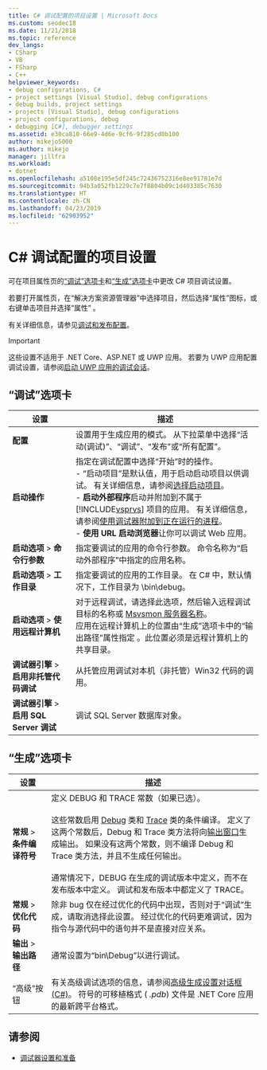 ```yaml
---
title: C# 调试配置的项目设置 | Microsoft Docs
ms.custom: seodec18
ms.date: 11/21/2018
ms.topic: reference
dev_langs:
- CSharp
- VB
- FSharp
- C++
helpviewer_keywords:
- debug configurations, C#
- project settings [Visual Studio], debug configurations
- debug builds, project settings
- projects [Visual Studio], debug configurations
- project configurations, debug
- debugging [C#], debugger settings
ms.assetid: e30ca810-66e9-4d6e-9cf6-9f285cd0b100
author: mikejo5000
ms.author: mikejo
manager: jillfra
ms.workload:
- dotnet
ms.openlocfilehash: a5108e195e5df245c72436752316e8ee91781e7d
ms.sourcegitcommit: 94b3a052fb1229c7e7f8804b09c1d403385c7630
ms.translationtype: HT
ms.contentlocale: zh-CN
ms.lasthandoff: 04/23/2019
ms.locfileid: "62903952"
---
```

# <a name="project-settings-for--c-debug-configurations"></a>C# 调试配置的项目设置

可在项目属性页的[“调试”选项卡](#debug-tab)和[“生成”选项卡](#build-tab)中更改 C# 项目调试设置。

若要打开属性页，在“解决方案资源管理器”中选择项目，然后选择“属性”图标，或右键单击项目并选择“属性”  。

有关详细信息，请参见[调试和发布配置](how-to-set-debug-and-release-configurations.md)。

>[!IMPORTANT]
>这些设置不适用于 .NET Core、ASP.NET 或 UWP 应用。 若要为 UWP 应用配置调试设置，请参阅[启动 UWP 应用的调试会话](start-a-debugging-session-for-a-store-app-in-visual-studio-vb-csharp-cpp-and-xaml.md)。

## <a name="debug-tab"></a>“调试”选项卡

|设置|描述|
|-------------------------------------| - |
| **配置** | 设置用于生成应用的模式。 从下拉菜单中选择“活动(调试)”、“调试”、“发布”或“所有配置”。 |
| **启动操作** | 指定在调试配置中选择“开始”时的操作。<br />- “启动项目”是默认值，用于启动启动项目以供调试。 有关详细信息，请参阅[选择启动项目](/previous-versions/visualstudio/visual-studio-2010/0s590bew(v=vs.100))。<br />- **启动外部程序**启动并附加到不属于 [!INCLUDE[vsprvs](../code-quality/includes/vsprvs_md.md)] 项目的应用。 有关详细信息，请参阅[使用调试器附加到正在运行的进程](attach-to-running-processes-with-the-visual-studio-debugger.md)。<br />- **使用 URL 启动浏览器**让你可以调试 Web 应用。 |
| **启动选项** > **命令行参数** | 指定要调试的应用的命令行参数。 命令名称为“启动外部程序”中指定的应用名称。 |
| **启动选项** > **工作目录** | 指定要调试的应用的工作目录。 在 C# 中，默认情况下，工作目录为 \bin\debug。
| **启动选项** > **使用远程计算机**|对于远程调试，请选择此选项，然后输入远程调试目标的名称或 [Msvsmon 服务器名称](../debugger/remote-debugging.md)。 <br />应用在远程计算机上的位置由“生成”选项卡中的“输出路径”属性指定 。此位置必须是远程计算机上的共享目录。
| **调试器引擎** > **启用非托管代码调试** | 从托管应用调试对本机（非托管）Win32 代码的调用。 |
| **调试器引擎** > **启用 SQL Server 调试** | 调试 SQL Server 数据库对象。 |

## <a name="build-tab"></a>“生成”选项卡

|设置|描述|
|-------------|-----------------|
|**常规** > **条件编译符号**|定义 DEBUG 和 TRACE 常数（如果已选）。<br /><br /> 这些常数启用 [Debug](/dotnet/api/system.diagnostics.debug) 类和 [Trace](/dotnet/api/system.diagnostics.trace) 类的条件编译。 定义了这两个常数后，Debug 和 Trace 类方法将向[输出窗口](../ide/reference/output-window.md)生成输出。 如果没有这两个常数，则不编译 Debug 和 Trace 类方法，并且不生成任何输出。<br /><br />通常情况下，DEBUG 在生成的调试版本中定义，而不在发布版本中定义。 调试和发布版本中都定义了 TRACE。|
|**常规** > **优化代码**|除非 bug 仅在经过优化的代码中出现，否则对于“调试”生成，请取消选择此设置。 经过优化的代码更难调试，因为指令与源代码中的语句并不是直接对应关系。|
|**输出** > **输出路径**|通常设置为“bin\Debug”以进行调试。|
|“高级”按钮|有关高级调试选项的信息，请参阅[高级生成设置对话框 (C#)](../ide/reference/advanced-build-settings-dialog-box-csharp.md)。 符号的可移植格式 ( *.pdb*) 文件是 .NET Core 应用的最新跨平台格式。

## <a name="see-also"></a>请参阅
- [调试器设置和准备](../debugger/debugger-settings-and-preparation.md)